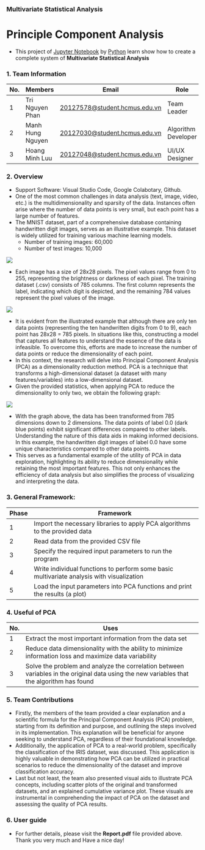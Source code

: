 ### Multivariate Statistical Analysis
# Principle Component Analysis
- This project of [Jupyter Notebook](https://jupyter.org/) by [Python](https://www.python.org/) learn show how to create a complete system of **Multivariate Statistical Analysis**

### 1. Team Information
|No.| Members          | Email                         | Role                |
|---|------------------|-------------------------------|---------------------|
| 1 | Tri Nguyen Phan  | 20127578@student.hcmus.edu.vn | Team Leader         |
| 2 | Manh Hung Nguyen | 20127030@student.hcmus.edu.vn | Algorithm Developer |
| 3 | Hoang Minh Luu   | 20127048@student.hcmus.edu.vn | UI/UX Designer      |

### 2. Overview
- Support Software: Visual Studio Code, Google Colabotary, Github.
- One of the most common challenges in data analysis (text, image, video, etc.) is the multidimensionality and sparsity of the data. Instances often arise where the number of data points is very small, but each point has a large number of features.
- The MNIST dataset, part of a comprehensive database containing handwritten digit images, serves as an illustrative example. This dataset is widely utilized for training various machine learning models.
  - Number of training images: 60,000
  - Number of test images: 10,000

<img src="https://upload.wikimedia.org/wikipedia/commons/f/f7/MnistExamplesModified.png">

- Each image has a size of 28x28 pixels. The pixel values range from 0 to 255, representing the brightness or darkness of each pixel. The training dataset (.csv) consists of 785 columns. The first column represents the label, indicating which digit is depicted, and the remaining 784 values represent the pixel values of the image.

<img src="https://media.licdn.com/dms/image/C5112AQHIlfAil0puPQ/article-inline_image-shrink_1000_1488/0/1576237874564?e=1709769600&v=beta&t=SjVGbWIES8fsgInGsnpify9F8-oBtSODQzT-p93KTTo">

- It is evident from the illustrated example that although there are only ten data points (representing the ten handwritten digits from 0 to 9), each point has 28x28 = 785 pixels. In situations like this, constructing a model that captures all features to understand the essence of the data is infeasible. To overcome this, efforts are made to increase the number of data points or reduce the dimensionality of each point.
- In this context, the research will delve into Principal Component Analysis (PCA) as a dimensionality reduction method. PCA is a technique that transforms a high-dimensional dataset (a dataset with many features/variables) into a low-dimensional dataset.
- Given the provided statistics, when applying PCA to reduce the dimensionality to only two, we obtain the following graph:

<img src="https://i.imgur.com/TLwhbSk.png">

- With the graph above, the data has been transformed from 785 dimensions down to 2 dimensions. The data points of label 0.0 (dark blue points) exhibit significant differences compared to other labels. Understanding the nature of this data aids in making informed decisions. In this example, the handwritten digit images of label 0.0 have some unique characteristics compared to other data points.
- This serves as a fundamental example of the utility of PCA in data exploration, highlighting its ability to reduce dimensionality while retaining the most important features. This not only enhances the efficiency of data analysis but also simplifies the process of visualizing and interpreting the data.

### 3. General Framework:
|Phase| Framework                                                                             |
|---|-----------------------------------------------------------------------------------------|
| 1 |Import the necessary libraries to apply PCA algorithms to the provided data|
| 2 |Read data from the provided CSV file|
| 3 |Specify the required input parameters to run the program|
| 4 |Write individual functions to perform some basic multivariate analysis with visualization|
| 5 |Load the input parameters into PCA functions and print the results (a plot)|

### 4. Useful of PCA

|No.| Uses                                                                             |
|---|-----------------------------------------------------------------------------------------|
| 1 |Extract the most important information from the data set|
| 2 |Reduce data dimensionality with the ability to minimize information loss and maximize data variability|
| 3 |Solve the problem and analyze the correlation between variables in the original data using the new variables that the algorithm has found|

### 5. Team Contributions
- Firstly, the members of the team provided a clear explanation and a scientific formula for the Principal Component Analysis (PCA) problem, starting from its definition and purpose, and outlining the steps involved in its implementation. This explanation will be beneficial for anyone seeking to understand PCA, regardless of their foundational knowledge.
- Additionally, the application of PCA to a real-world problem, specifically the classification of the IRIS dataset, was discussed. This application is highly valuable in demonstrating how PCA can be utilized in practical scenarios to reduce the dimensionality of the dataset and improve classification accuracy.
- Last but not least, the team also presented visual aids to illustrate PCA concepts, including scatter plots of the original and transformed datasets, and an explained cumulative variance plot. These visuals are instrumental in comprehending the impact of PCA on the dataset and assessing the quality of PCA results.

### 6. User guide


- For further details, please visit the **Report.pdf** file provided above. Thank you very much and Have a nice day!
